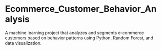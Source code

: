 # Ecommerce_Customer_Behavior_Analysis
A machine learning project that analyzes and segments e-commerce customers based on behavior patterns using Python, Random Forest, and data visualization.
